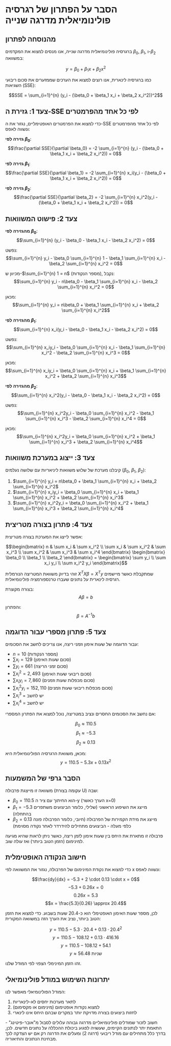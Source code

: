 # הסבר על הפתרון של רגרסיה פולינומיאלית מדרגה שנייה

## מהנוסחה לפתרון

ברגרסיה פולינומיאלית מדרגה שנייה, אנו מנסים למצוא את המקדמים $\beta_0$, $\beta_1$, ו-$\beta_2$ במשוואה:

$$y = \beta_0 + \beta_1 x + \beta_2 x^2$$

כמו ברגרסיה לינארית, אנו רוצים למצוא את הערכים שממזערים את סכום ריבועי השגיאות (SSE):

$$SSE = \sum_{i=1}^{n} (y_i - (\beta_0 + \beta_1 x_i + \beta_2 x_i^2))^2$$

## צעד 1: גזירת ה-SSE לפי כל אחד מהפרמטרים

כדי למצוא את הפרמטרים האופטימליים, נגזור את ה-SSE לפי כל אחד מהפרמטרים ונשווה לאפס:

**גזירה לפי $\beta_0$**:
$$\frac{\partial SSE}{\partial \beta_0} = -2 \sum_{i=1}^{n} (y_i - (\beta_0 + \beta_1 x_i + \beta_2 x_i^2)) = 0$$

**גזירה לפי $\beta_1$**:
$$\frac{\partial SSE}{\partial \beta_1} = -2 \sum_{i=1}^{n} x_i(y_i - (\beta_0 + \beta_1 x_i + \beta_2 x_i^2)) = 0$$

**גזירה לפי $\beta_2$**:
$$\frac{\partial SSE}{\partial \beta_2} = -2 \sum_{i=1}^{n} x_i^2(y_i - (\beta_0 + \beta_1 x_i + \beta_2 x_i^2)) = 0$$

## צעד 2: פישוט המשוואות

**מהגזירה לפי $\beta_0$**:
$$\sum_{i=1}^{n} (y_i - \beta_0 - \beta_1 x_i - \beta_2 x_i^2) = 0$$

נפשט:
$$\sum_{i=1}^{n} y_i - \beta_0 \sum_{i=1}^{n} 1 - \beta_1 \sum_{i=1}^{n} x_i - \beta_2 \sum_{i=1}^{n} x_i^2 = 0$$

מכיוון ש-$\sum_{i=1}^{n} 1 = n$ (מספר הנקודות), נקבל:
$$\sum_{i=1}^{n} y_i - n\beta_0 - \beta_1 \sum_{i=1}^{n} x_i - \beta_2 \sum_{i=1}^{n} x_i^2 = 0$$

מכאן:
$$\sum_{i=1}^{n} y_i = n\beta_0 + \beta_1 \sum_{i=1}^{n} x_i + \beta_2 \sum_{i=1}^{n} x_i^2$$

**מהגזירה לפי $\beta_1$**:
$$\sum_{i=1}^{n} x_i(y_i - \beta_0 - \beta_1 x_i - \beta_2 x_i^2) = 0$$

נפשט:
$$\sum_{i=1}^{n} x_iy_i - \beta_0 \sum_{i=1}^{n} x_i - \beta_1 \sum_{i=1}^{n} x_i^2 - \beta_2 \sum_{i=1}^{n} x_i^3 = 0$$

מכאן:
$$\sum_{i=1}^{n} x_iy_i = \beta_0 \sum_{i=1}^{n} x_i + \beta_1 \sum_{i=1}^{n} x_i^2 + \beta_2 \sum_{i=1}^{n} x_i^3$$

**מהגזירה לפי $\beta_2$**:
$$\sum_{i=1}^{n} x_i^2(y_i - \beta_0 - \beta_1 x_i - \beta_2 x_i^2) = 0$$

נפשט:
$$\sum_{i=1}^{n} x_i^2y_i - \beta_0 \sum_{i=1}^{n} x_i^2 - \beta_1 \sum_{i=1}^{n} x_i^3 - \beta_2 \sum_{i=1}^{n} x_i^4 = 0$$

מכאן:
$$\sum_{i=1}^{n} x_i^2y_i = \beta_0 \sum_{i=1}^{n} x_i^2 + \beta_1 \sum_{i=1}^{n} x_i^3 + \beta_2 \sum_{i=1}^{n} x_i^4$$

## צעד 3: ייצוג במערכת משוואות

קיבלנו מערכת של שלוש משוואות ליניאריות עם שלושה נעלמים ($\beta_0$, $\beta_1$, $\beta_2$):

1. $\sum_{i=1}^{n} y_i = n\beta_0 + \beta_1 \sum_{i=1}^{n} x_i + \beta_2 \sum_{i=1}^{n} x_i^2$
2. $\sum_{i=1}^{n} x_iy_i = \beta_0 \sum_{i=1}^{n} x_i + \beta_1 \sum_{i=1}^{n} x_i^2 + \beta_2 \sum_{i=1}^{n} x_i^3$
3. $\sum_{i=1}^{n} x_i^2y_i = \beta_0 \sum_{i=1}^{n} x_i^2 + \beta_1 \sum_{i=1}^{n} x_i^3 + \beta_2 \sum_{i=1}^{n} x_i^4$

## צעד 4: פתרון בצורה מטריצית

אפשר לייצג את המערכת בצורה מטריצית:

$$\begin{bmatrix} 
n & \sum x_i & \sum x_i^2 \\
\sum x_i & \sum x_i^2 & \sum x_i^3 \\
\sum x_i^2 & \sum x_i^3 & \sum x_i^4
\end{bmatrix}
\begin{bmatrix} 
\beta_0 \\
\beta_1 \\
\beta_2
\end{bmatrix} = 
\begin{bmatrix} 
\sum y_i \\
\sum x_i y_i \\
\sum x_i^2 y_i
\end{bmatrix}$$

זוהי בדיוק משוואת המטריצה הנורמלית $X^TX\beta = X^Ty$ שמתקבלת כאשר מיישמים רגרסיה לינארית על נתונים שעברו טרנספורמציה פולינומיאלית.

בצורה מקוצרת:
$$A\beta = b$$

והפתרון:
$$\beta = A^{-1}b$$

## צעד 5: פתרון מספרי עבור הדוגמה

עבור הדוגמה של שעות אימון וזמני ריצה, אנו צריכים לחשב את הסכומים:

- $n = 10$ (מספר הנקודות)
- $\sum x_i = 129$ (סכום שעות האימון)
- $\sum y_i = 661$ (סכום זמני הריצה)
- $\sum x_i^2 = 2,493$ (סכום ריבועי שעות האימון)
- $\sum x_i y_i = 7,860$ (סכום מכפלות שעות וזמנים)
- $\sum x_i^2 y_i = 152,110$ (סכום מכפלות ריבועי שעות וזמנים)
- $\sum x_i^3$ = יש לחשב
- $\sum x_i^4$ = יש לחשב

אם נחשב את הסכומים החסרים ונציב במטריצה, נוכל למצוא את הפתרון המספרי:

$$\beta_0 \approx 110.5$$
$$\beta_1 \approx -5.3$$
$$\beta_2 \approx 0.13$$

מכאן, משוואת הרגרסיה הפולינומיאלית היא:
$$y = 110.5 - 5.3x + 0.13x^2$$

## הסבר גרפי של המשמעות

משוואה זו מייצגת פרבולה (עקומה בצורת U) שבה:
- $\beta_0 = 110.5$ הוא החיתוך עם ציר ה-y (הערך כאשר x=0)
- $\beta_1 = -5.3$ מייצג את השיפוע הראשוני (שלילי, כלומר הביצועים משתפרים בהתחלה)
- $\beta_2 = 0.13$ מייצג את מידת הקמירות של הפרבולה (חיובי, כלומר הפרבולה פונה כלפי מעלה - הביצועים מתחילים להידרדר לאחר נקודה מסוימת)

פרבולה זו מתארת את היחס בין שעות אימון לזמן ריצה, כאשר ניתן לראות שהיא מגיעה למינימום (הזמן הטוב ביותר) ואז עולה שוב.

## חישוב הנקודה האופטימלית

כדי למצוא את נקודת המינימום של הפרבולה, נגזור את המשוואה לפי x ונשווה לאפס:

$$\frac{dy}{dx} = -5.3 + 2 \cdot 0.13 \cdot x = 0$$
$$-5.3 + 0.26x = 0$$
$$0.26x = 5.3$$
$$x = \frac{5.3}{0.26} \approx 20.4$$

לכן, מספר שעות האימון האופטימלי הוא כ-20.4 שעות בשבוע. כדי למצוא את הזמן הטוב ביותר, נציב את הערך הזה במשוואה המקורית:

$$y = 110.5 - 5.3 \cdot 20.4 + 0.13 \cdot 20.4^2$$
$$y = 110.5 - 108.12 + 0.13 \cdot 416.16$$
$$y = 110.5 - 108.12 + 54.1$$
$$y \approx 56.48 \textrm{ שניות}$$

זהו הזמן המינימלי הצפוי לפי המודל שלנו.

## יתרונות השימוש במודל פולינומיאלי

המודל הפולינומיאלי מאפשר לנו:
1. לתאר מערכות יחסים לא-לינאריות
2. למצוא נקודות אופטימום (מינימום או מקסימום)
3. לחזות ביצועים בצורה מדויקת יותר במקרים שבהם היחס אינו לינארי

חשוב לזכור שמודלים פולינומיאליים מדרגה גבוהה עלולים לסבול מ"אובר-פיטינג" - התאמת יתר לנתונים הקיימים, שעשויה לפגוע ביכולת ההכללה על נתונים חדשים. לכן, בדרך כלל מתחילים עם מודל ריבועי (דרגה 2) ומעלים את הדרגה רק אם יש הצדקה לכך מבחינת הנתונים והתיאוריה.
